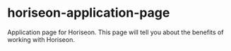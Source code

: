 # horiseon-application-page
Application page for Horiseon. This page will tell you about the benefits of working with Horiseon.
